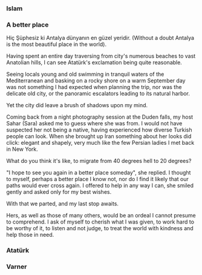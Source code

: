 ### Islam

### A better place

Hiç Şüphesiz ki Antalya dünyanın en güzel yeridir.
(Without a doubt Antalya is the most beautiful place in the world).

Having spent an entire day traversing from city's numerous beaches to vast Anatolian hills, I can see Atatürk's exclamation being quite reasonable.

Seeing locals young and old swimming in tranquil waters of the Mediterranean and basking on a rocky shore on a warm September day was not something I had expected when planning the trip, nor was the delicate old city, or the panoramic escalators leading to its natural harbor.

Yet the city did leave a brush of shadows upon my mind.

Coming back from a night photography session at the Duden falls, my host Sahar (Sara) asked me to guess where she was from.
I would not have suspected her not being a native, having experienced how diverse Turkish people can look.
When she brought up Iran something about her looks did click: elegant and shapely, very much like the few Persian ladies I met back in New York.


What do you think it's like, to migrate from 40 degrees hell to 20 degrees?

"I hope to see you again in a better place someday", she replied.
I thought to myself, perhaps a better place I know not, nor do I find it likely that our paths would ever cross again.
I offered to help in any way I can, she smiled gently and asked only for my best wishes.

With that we parted, and my last stop awaits.

Hers, as well as those of many others, would be an ordeal I cannot presume to comprehend.
I ask of myself to cherish what I was given, to work hard to be worthy of it, to listen and not judge, to treat the world with kindness and help those in need.

### Atatürk

### Varner



